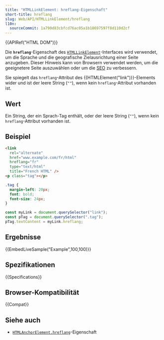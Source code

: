 ```yaml
---
title: "HTMLLinkElement: hreflang-Eigenschaft"
short-title: hreflang
slug: Web/API/HTMLLinkElement/hreflang
l10n:
  sourceCommit: 1a790d83cbfcd76ac05a1b18697597f8d110d2cf
---
```


{{APIRef("HTML DOM")}}

Die **`hreflang`**-Eigenschaft des [`HTMLLinkElement`](/de/docs/Web/API/HTMLLinkElement)-Interfaces wird verwendet, um die Sprache und die geografische Zielausrichtung einer Seite anzugeben. Dieser Hinweis kann von Browsern verwendet werden, um die geeignetere Seite auszuwählen oder um die [SEO](/de/docs/Glossary/SEO) zu verbessern.

Sie spiegelt das `hreflang`-Attribut des {{HTMLElement("link")}}-Elements wider und ist der leere String (`""`), wenn kein `hreflang`-Attribut vorhanden ist.

## Wert

Ein String, der ein Sprach-Tag enthält, oder der leere String (`""`), wenn kein `hreflang`-Attribut vorhanden ist.

## Beispiel

```html
<link
  rel="alternate"
  href="www.example.com/fr/html"
  hreflang="fr"
  type="text/html"
  title="French HTML" />
<p class="tag"></p>
```

```css
.tag {
  margin-left: 20px;
  font: bold;
  font-size: 24px;
}
```

```js
const myLink = document.querySelector("link");
const pTag = document.querySelector(".tag");
pTag.textContent = myLink.hreflang;
```

## Ergebnisse

{{EmbedLiveSample("Example",100,100)}}

## Spezifikationen

{{Specifications}}

## Browser-Kompatibilität

{{Compat}}

## Siehe auch

- [`HTMLAnchorElement.hreflang`](/de/docs/Web/API/HTMLAnchorElement/hreflang)-Eigenschaft
